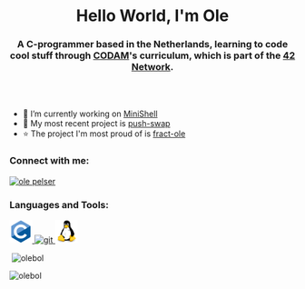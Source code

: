 <h1 align="center">Hello World, I'm Ole</h1>
<h3 align="center">A C-programmer based in the Netherlands, learning to code cool stuff through <a href="https://www.codam.nl/en">CODAM</a>'s curriculum, which is part of the <a href="https://42.fr/en/homepage">42 Network</a>.</h3>

<br></br>
- 🐚 I’m currently working on [MiniShell](https://github.com/kennyohhst/minishell)
- 🔀 My most recent project is [push-swap](https://github.com/olebol/push-swap)
- ⭐ The project I'm most proud of is [fract-ole](https://github.com/olebol/fract-ole)

<h3 align="left">Connect with me:</h3>
<p align="left">
<a href="https://linkedin.com/in/ole pelser" target="blank"><img align="center" src="https://raw.githubusercontent.com/rahuldkjain/github-profile-readme-generator/master/src/images/icons/Social/linked-in-alt.svg" alt="ole pelser" height="30" width="40" /></a>
</p>

<h3 align="left">Languages and Tools:</h3>
<p align="left"> <a href="https://www.cprogramming.com/" target="_blank" rel="noreferrer"> <img src="https://raw.githubusercontent.com/devicons/devicon/master/icons/c/c-original.svg" alt="c" width="40" height="40"/> </a> <a href="https://git-scm.com/" target="_blank" rel="noreferrer"> <img src="https://www.vectorlogo.zone/logos/git-scm/git-scm-icon.svg" alt="git" width="40" height="40"/> </a> <a href="https://www.linux.org/" target="_blank" rel="noreferrer"> <img src="https://raw.githubusercontent.com/devicons/devicon/master/icons/linux/linux-original.svg" alt="linux" width="40" height="40"/> </a> </p>

<p>&nbsp;<img align="center" src="https://github-readme-stats.vercel.app/api?username=olebol&show_icons=true&locale=en" alt="olebol" /></p>

<p align="left"> <img src="https://komarev.com/ghpvc/?username=olebol&label=Profile%20views&color=0e75b6&style=flat" alt="olebol" /> </p>
